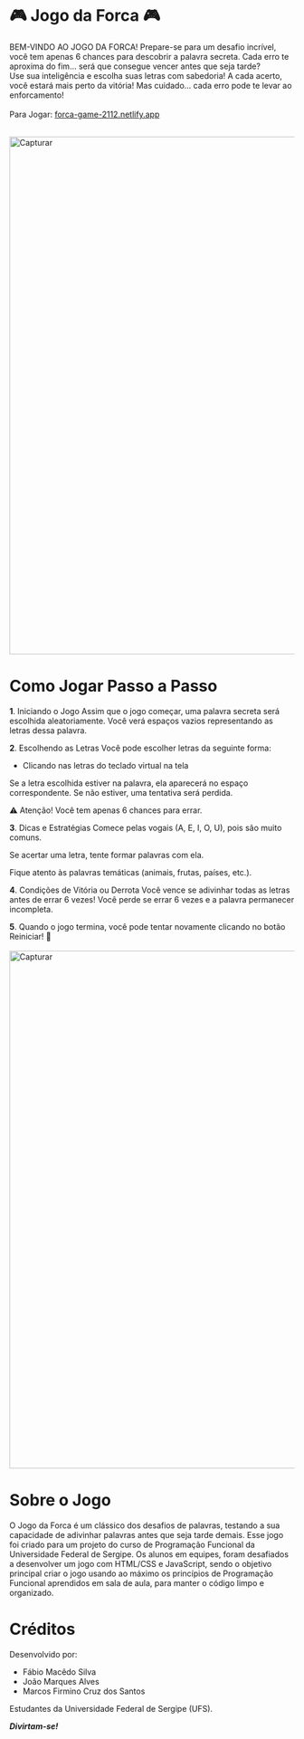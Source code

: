 # 🎮 Jogo da Forca 🎮
  BEM-VINDO AO JOGO DA FORCA! Prepare-se para um desafio incrível, você tem apenas 6 chances para descobrir a palavra secreta. Cada erro te aproxima do fim... será que consegue vencer antes que seja tarde? 
  <br>Use sua inteligência e escolha suas letras com sabedoria! A cada acerto, você estará mais perto da vitória! Mas cuidado... cada erro pode te levar ao enforcamento!
<br><br>Para Jogar: <a href="https://forca-game-2112.netlify.app/html/inicio.html">forca-game-2112.netlify.app</a><br><br>

<img width="915" alt="Capturar" src="https://github.com/user-attachments/assets/3deee7da-10af-4364-b651-2f68a3297d04" />

# Como Jogar Passo a Passo
**1**. Iniciando o Jogo
Assim que o jogo começar, uma palavra secreta será escolhida aleatoriamente.
Você verá espaços vazios representando as letras dessa palavra.

**2**. Escolhendo as Letras
Você pode escolher letras da seguinte forma:
<ul><li> Clicando nas letras do teclado virtual na tela </li></ul>

Se a letra escolhida estiver na palavra, ela aparecerá no espaço correspondente.
Se não estiver, uma tentativa será perdida.

⚠ Atenção! Você tem apenas 6 chances para errar.

**3**. Dicas e Estratégias
Comece pelas vogais (A, E, I, O, U), pois são muito comuns.

Se acertar uma letra, tente formar palavras com ela.

Fique atento às palavras temáticas (animais, frutas, países, etc.).

**4**. Condições de Vitória ou Derrota
Você vence se adivinhar todas as letras antes de errar 6 vezes! 
Você perde se errar 6 vezes e a palavra permanecer incompleta.

**5**. Quando o jogo termina, você pode tentar novamente clicando no botão Reiniciar! 🔄
<br><br>
<img width="915" alt="Capturar" src="https://github.com/user-attachments/assets/ad2a417c-3b89-4eb4-89e5-fb0d97dc6969" />

# Sobre o Jogo
O Jogo da Forca é um clássico dos desafios de palavras, testando a sua capacidade de adivinhar palavras antes que seja tarde demais. Esse jogo foi criado para um projeto do curso de Programação Funcional da Universidade Federal de Sergipe. Os alunos em equipes, foram desafiados a desenvolver um jogo com HTML/CSS e JavaScript, sendo o objetivo principal criar o jogo usando ao máximo os princípios de Programação Funcional aprendidos em sala de aula, para manter o código limpo e organizado.

# Créditos
Desenvolvido por:

<ul>
  <li>Fábio Macêdo Silva</li>
  <li>João Marques Alves</li>
  <li>Marcos Firmino Cruz dos Santos</li>
</ul>

Estudantes da Universidade Federal de Sergipe (UFS).

***Divirtam-se!***
